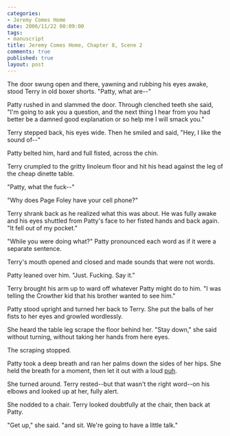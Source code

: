 ```yaml
--- 
categories: 
- Jeremy Comes Home
date: 2006/11/22 00:09:00
tags: 
- manuscript
title: Jeremy Comes Home, Chapter 8, Scene 2
comments: true
published: true
layout: post
---
```


The door swung open and there, yawning and rubbing his eyes awake, stood Terry in old boxer shorts.  "Patty, what are--"

Patty rushed in and slammed the door.  Through clenched teeth she said, "I'm going to ask you a question, and the next thing I hear from you had better be a damned good explanation or so help me I will smack you."

Terry stepped back, his eyes wide.  Then he smiled and said, "Hey, I like the sound of--"

Patty belted him, hard and full fisted, across the chin.

Terry crumpled to the gritty linoleum floor and hit his head against the leg of the cheap dinette table.

"Patty, what the fuck--"

"Why does Page Foley have your cell phone?"

Terry shrank back as he realized what this was about.  He was fully awake and his eyes shuttled from Patty's face to her fisted hands and back again.  "It fell out of my pocket."

"While you were doing what?"  Patty pronounced each word as if it were a separate sentence.

Terry's mouth opened and closed and made sounds that were not words.

Patty leaned over him.  "Just.  Fucking.  Say it."

Terry brought his arm up to ward off whatever Patty might do to him.  "I was telling the Crowther kid that his brother wanted to see him."

Patty stood upright and turned her back to Terry.  She put the balls of her fists to her eyes and growled wordlessly.

She heard the table leg scrape the floor behind her.  "Stay down," she said without turning, without taking her hands from here eyes.

The scraping stopped.

Patty took a deep breath and ran her palms down the sides of her hips.  She held the breath for a moment, then let it out with a loud <u>puh</u>.

She turned around.  Terry rested--but that wasn't the right word--on his elbows and looked up at her, fully alert.

She nodded to a chair.  Terry looked doubtfully at the chair, then back at Patty.

"Get up," she said.  "and sit.  We're going to have a little talk."
